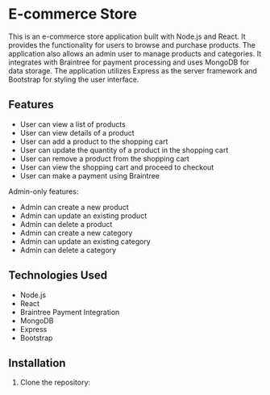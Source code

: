 # E-commerce Store

This is an e-commerce store application built with Node.js and React. It provides the functionality for users to browse and purchase products. The application also allows an admin user to manage products and categories. It integrates with Braintree for payment processing and uses MongoDB for data storage. The application utilizes Express as the server framework and Bootstrap for styling the user interface.

## Features

- User can view a list of products
- User can view details of a product
- User can add a product to the shopping cart
- User can update the quantity of a product in the shopping cart
- User can remove a product from the shopping cart
- User can view the shopping cart and proceed to checkout
- User can make a payment using Braintree

Admin-only features:

- Admin can create a new product
- Admin can update an existing product
- Admin can delete a product
- Admin can create a new category
- Admin can update an existing category
- Admin can delete a category

## Technologies Used

- Node.js
- React
- Braintree Payment Integration
- MongoDB
- Express
- Bootstrap

## Installation

1. Clone the repository:
